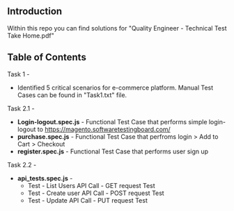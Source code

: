 ## Introduction
Within this repo you can find solutions for "Quality Engineer - Technical Test Take Home.pdf"

## Table of Contents
 Task 1 -
 - Identified 5 critical scenarios for e-commerce platform. Manual Test Cases can be found in "Task1.txt" file.

Task 2.1 -
 - **Login-logout.spec.js** - Functional Test Case that performs simple login-logout to https://magento.softwaretestingboard.com/
 - **purchase.spec.js** - Functional Test Case that perfroms login > Add to Cart > Checkout 
 - **register.spec.js** - Functional Test Case that performs user sign up

Task 2.2 -
 - **api_tests.spec.js** - 
    - Test - List Users API Call - GET request Test
    - Test - Create user API Call - POST request Test
    - Test - Update API Call - PUT request Test
